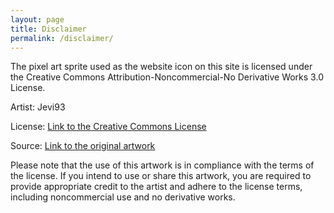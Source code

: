 ```yaml
---
layout: page
title: Disclaimer
permalink: /disclaimer/
---
```


The pixel art sprite used as the website icon on this site is licensed under the Creative Commons Attribution-Noncommercial-No Derivative Works 3.0 License.

Artist: Jevi93

License: [Link to the Creative Commons License][license]

Source: [Link to the original artwork][original_artwork]

Please note that the use of this artwork is in compliance with the terms of the license. If you intend to use or share this artwork, you are required to provide appropriate credit to the artist and adhere to the license terms, including noncommercial use and no derivative works.

[license]: https://creativecommons.org/licenses/by-nc-nd/3.0/deed.en#ref-appropriate-credit
[original_artwork]: https://www.deviantart.com/jevi93/art/Daily-Pixel-Art-057-Luke-Skywalker-651916889
